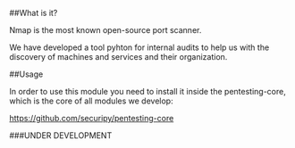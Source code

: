 ##What is it?

Nmap is the most known open-source port scanner.

We have developed a tool pyhton for internal audits to help us with the discovery of machines and services and their organization. 

##Usage

In order to use this module you need to install it inside the pentesting-core, which is the core of all modules we develop:

https://github.com/securipy/pentesting-core


###UNDER DEVELOPMENT
